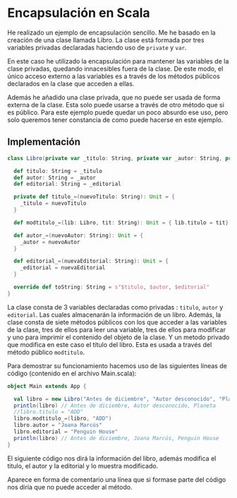# Encapsulación en Scala
He realizado un ejemplo de encapsulación sencillo. Me he basado en la creación de una clase llamada Libro. La clase está formada por tres variables privadas declaradas haciendo uso de `private` y `var`.

En este caso he utilizado la encapsulación para mantener las variables de la clase privadas, quedando innacesibles fuera de la clase. De este modo,
el único acceso externo a las variables es a través de los métodos públicos declarados en la clase que acceden a ellas. 


Además he añadido una clase privada, que no puede ser usada de forma externa de la clase. Esta solo puede usarse a través de otro método que si es público. Para este ejemplo puede quedar un poco absurdo ese uso, pero solo queremos tener constancia de como puede hacerse en este ejemplo.

## Implementación

```scala
class Libro(private var _titulo: String, private var _autor: String, private var _editorial: String) {

  def titulo: String = _titulo
  def autor: String = _autor
  def editorial: String = _editorial

  private def titulo_=(nuevoTitulo: String): Unit = {
    _titulo = nuevoTitulo
  }

  def modtitulo_=(lib: Libro, tit: String): Unit = { lib.titulo = tit}

  def autor_=(nuevoAutor: String): Unit = {
    _autor = nuevoAutor
  }

  def editorial_=(nuevaEditorial: String): Unit = {
    _editorial = nuevaEditorial
  }

  override def toString: String = s"$titulo, $autor, $editorial"
}
```

La clase consta de 3 variables declaradas como privadas : `titulo`, `autor` y `editorial`. Las cuales almacenarán la información de un libro.
Además, la clase consta de siete métodos públicos con los que acceder a las variables de la clase, tres de ellos para leer una variable, tres de ellos para modificar y uno para imprimir el contenido del objeto de la clase. Y un metodo privado que modifica en este caso el título del libro. Esta es usada a través del método público `modtitulo`.


Para demostrar su funcionamiento hacemos uso de las siguientes líneas de código (contenido en el archivo Main.scala):

```scala
object Main extends App {

  val libro = new Libro("Antes de diciembre", "Autor desconocido", "Planeta")
  println(libro) // Antes de diciembre, Autor desconocido, Planeta
  //libro.titulo = "ADD"
  libro.modtitulo_=(libro, "ADD")
  libro.autor = "Joana Marcús"
  libro.editorial = "Penguin House"
  println(libro) // Antes de diciembre, Joana Marcús, Penguin House
}
```

El siguiente código nos dirá la información del libro, además modifica el titulo, el autor y la editorial y lo muestra modificado.


Aparece en forma de comentario una línea que si formase parte del código nos diría que no puede acceder al método.
